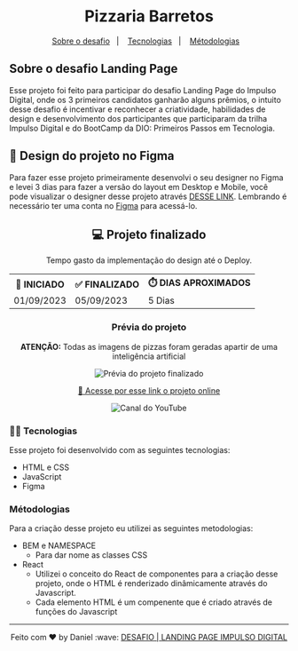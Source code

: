 <h1 align="center">Pizzaria Barretos</h1>

<p align="center">
  <a href="#-sobre-o-desafio">Sobre o desafio</a>&nbsp;&nbsp;&nbsp;|&nbsp;&nbsp;&nbsp;
  <a href="#-tecnologias">Tecnologias</a>&nbsp;&nbsp;&nbsp;|&nbsp;&nbsp;&nbsp;
  <a href="#-metodologias">Métodologias</a>&nbsp;&nbsp;&nbsp;
</p>

## Sobre o desafio Landing Page
<p>
    Esse projeto foi feito para participar do desafio Landing Page do Impulso Digital, onde os 3 primeiros candidatos ganharão alguns prêmios, o intuito desse desafio é incentivar e reconhecer a criatividade, habilidades de design e desenvolvimento dos participantes que participaram da trilha Impulso Digital  e do BootCamp da DIO: Primeiros Passos em Tecnologia.
</p>

## 🔖 Design do projeto no Figma
<p>
    Para fazer esse projeto primeiramente desenvolvi o seu designer no Figma e levei 3 dias para fazer a versão do layout em Desktop e Mobile, você pode visualizar o designer desse projeto através <a href="https://www.figma.com/file/rWFUoW0mktOc0riDB0kND5/BARRETOS-PIZZA?type=design&node-id=88%3A367&mode=design&t=FLT2eGM4l2g3AiYo-1" target="_blank">DESSE LINK</a>. Lembrando é necessário ter uma conta no <a href="https://figma.com" target="_blank">Figma</a> para acessá-lo.
</p>

<h2 align="center">💻 Projeto finalizado</h2>
<div align="center">
  <table>
    <legend>Tempo gasto da implementação do design até o Deploy.</legend>
    <tr>
      <th>🚩 INICIADO</th>
      <th>✅ FINALIZADO</th>
      <th>⏱️ DIAS APROXIMADOS</th>
    </tr>
    <tr>
      <td>01/09/2023</td>
      <td>05/09/2023</td>
      <td>5 Dias</td>
    </tr>
  </table>
</div>

<h3 align="center">Prévia do projeto</h3>
<p align="center">
    <strong>ATENÇÃO:</strong> Todas as imagens de pizzas foram geradas apartir de uma inteligência artificial
</p>
<p align="center" >
    <img src="./.github/preview.gif" alt="Prévia do projeto finalizado">
</p>

<p align="center">
    <a href="https://danieldemoura.github.io/pizzaria-barretos" target="_blank">🚀 Acesse por esse link o projeto online</a>
</p>

<p align="center">
  <img alt="Canal do YouTube" src="https://img.shields.io/youtube/channel/subscribers/UCHf8h4M94Wnw5o4deGWZKnw?label=Daniel%20Moura&logo=YouTube&logoColor=red&style=social">
</p>


### 👨‍💻 Tecnologias

Esse projeto foi desenvolvido com as seguintes tecnologias:

- HTML e CSS
- JavaScript
- Figma

### Métodologias
Para a criação desse projeto eu utilizei as seguintes metodologias:
- BEM e NAMESPACE
    - Para dar nome as classes CSS
- React
    - Utilizei o conceito do React de componentes para a criação desse projeto, onde o HTML é renderizado dinâmicamente através do Javascript.
    - Cada elemento HTML é um compenente que é criado através de funções do Javascript

---

<p align="center">
    Feito com ♥ by Daniel :wave: <a href="https://www.youtube.com/channel/UCHf8h4M94Wnw5o4deGWZKnw" target="_blank">DESAFIO | LANDING PAGE IMPULSO DIGITAL</a>
</p>